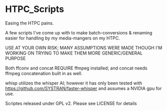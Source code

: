 # HTPC_Scripts
Easing the HTPC pains.

A few scripts I've come up with to make batch-conversions & renaming easier for handling by my media-mangers on my HTPC.

USE AT YOUR OWN RISK; MANY ASSUMPTIONS WERE MADE THOUGH I'M WORKING ON TRYING TO MAKE THEM MORE GENERIC/GENERAL PURPOSE

Both ffconv and concat REQUIRE ffmpeg installed; and concat needs ffmpeg concatenation built in as well.

whisp utilizes the whisper AI; however it has only been tested with https://github.com/SYSTRAN/faster-whisper and assumes a NVIDIA gpu for use.

Scriptes released under GPL v2.  Please see LICENSE for details
